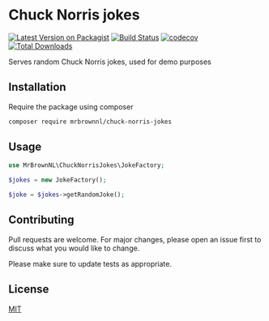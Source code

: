 # Chuck Norris jokes
[![Latest Version on Packagist](https://img.shields.io/packagist/v/mrbrownnl/chuck-norris-jokes.svg?style=flat-square)](https://packagist.org/packages/mrbrownnl/chuck-norris-jokes)
[![Build Status](https://img.shields.io/travis/mrbrownnl/chuck-norris-jokes/master.svg?style=flat-square)](https://travis-ci.org/mrbrownnl/chuck-norris-jokes)
[![codecov](https://codecov.io/gh/MrBrownNL/chuck-norris-jokes/branch/master/graph/badge.svg)](https://codecov.io/gh/MrBrownNL/chuck-norris-jokes)
[![Total Downloads](https://img.shields.io/packagist/dt/mrbrownnl/chuck-norris-jokes.svg?style=flat-square)](https://packagist.org/packages/mrbrownnl/chuck-norris-jokes)

Serves random Chuck Norris jokes, used for demo purposes

## Installation

Require the package using composer

```bash
composer require mrbrownnl/chuck-norris-jokes
```

## Usage

```php
use MrBrownNL\ChuckNorrisJokes\JokeFactory;

$jokes = new JokeFactory();

$joke = $jokes->getRandomJoke();
```

## Contributing
Pull requests are welcome. For major changes, please open an issue first to discuss what you would like to change.

Please make sure to update tests as appropriate.

## License
[MIT](./LICENSE.md)
